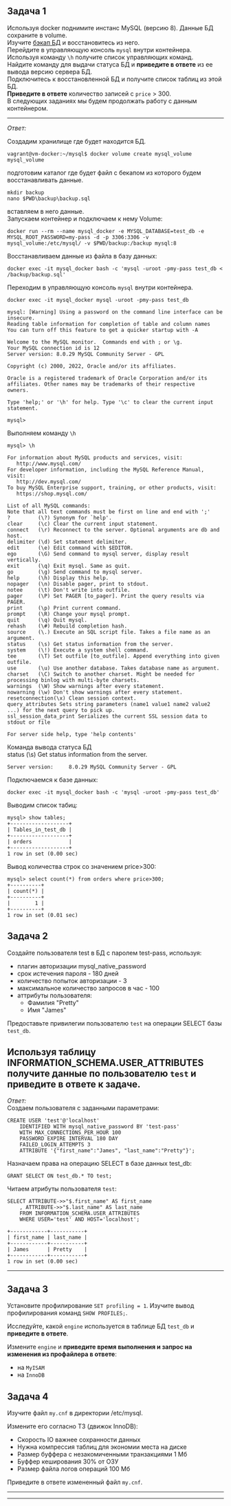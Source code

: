 ## Задача 1

Используя docker поднимите инстанс MySQL (версию 8). Данные БД сохраните в volume.  
Изучите [бэкап БД](https://github.com/netology-code/virt-homeworks/tree/master/06-db-03-mysql/test_data) и 
восстановитесь из него.  
Перейдите в управляющую консоль `mysql` внутри контейнера.  
Используя команду `\h` получите список управляющих команд.  
Найдите команду для выдачи статуса БД и **приведите в ответе** из ее вывода версию сервера БД.  
Подключитесь к восстановленной БД и получите список таблиц из этой БД.  
**Приведите в ответе** количество записей с `price` > 300.  
В следующих заданиях мы будем продолжать работу с данным контейнером.   


---
_Ответ:_  

Создадим хранилище где будет находится БД.
```
vagrant@vm-docker:~/mysql$ docker volume create mysql_volume
mysql_volume
```
подготовим каталог где будет файл с бекапом из которого будем восстанавливать данные.
```
mkdir backup
nano $PWD\backup\backup.sql
```
вставляем в него данные.  
Запускаем контейнер и подключаем к нему Volume:
```
docker run --rm --name mysql_docker -e MYSQL_DATABASE=test_db -e MYSQL_ROOT_PASSWORD=my-pass -d -p 3306:3306 -v mysql_volume:/etc/mysql/ -v $PWD/backup:/backup mysql:8
```
Восстанавливаем данные из файла в базу данных:
```
docker exec -it mysql_docker bash -c 'mysql -uroot -pmy-pass test_db < /backup/backup.sql'
```
Переходим в управляющую консоль `mysql` внутри контейнера. 
```
docker exec -it mysql_docker mysql -uroot -pmy-pass test_db

mysql: [Warning] Using a password on the command line interface can be insecure.
Reading table information for completion of table and column names
You can turn off this feature to get a quicker startup with -A

Welcome to the MySQL monitor.  Commands end with ; or \g.
Your MySQL connection id is 12
Server version: 8.0.29 MySQL Community Server - GPL

Copyright (c) 2000, 2022, Oracle and/or its affiliates.

Oracle is a registered trademark of Oracle Corporation and/or its
affiliates. Other names may be trademarks of their respective
owners.

Type 'help;' or '\h' for help. Type '\c' to clear the current input statement.

mysql>
```
Выполняем команду `\h`
```
mysql> \h

For information about MySQL products and services, visit:
   http://www.mysql.com/
For developer information, including the MySQL Reference Manual, visit:
   http://dev.mysql.com/
To buy MySQL Enterprise support, training, or other products, visit:
   https://shop.mysql.com/

List of all MySQL commands:
Note that all text commands must be first on line and end with ';'
?         (\?) Synonym for `help'.
clear     (\c) Clear the current input statement.
connect   (\r) Reconnect to the server. Optional arguments are db and host.
delimiter (\d) Set statement delimiter.
edit      (\e) Edit command with $EDITOR.
ego       (\G) Send command to mysql server, display result vertically.
exit      (\q) Exit mysql. Same as quit.
go        (\g) Send command to mysql server.
help      (\h) Display this help.
nopager   (\n) Disable pager, print to stdout.
notee     (\t) Don't write into outfile.
pager     (\P) Set PAGER [to_pager]. Print the query results via PAGER.
print     (\p) Print current command.
prompt    (\R) Change your mysql prompt.
quit      (\q) Quit mysql.
rehash    (\#) Rebuild completion hash.
source    (\.) Execute an SQL script file. Takes a file name as an argument.
status    (\s) Get status information from the server.
system    (\!) Execute a system shell command.
tee       (\T) Set outfile [to_outfile]. Append everything into given outfile.
use       (\u) Use another database. Takes database name as argument.
charset   (\C) Switch to another charset. Might be needed for processing binlog with multi-byte charsets.
warnings  (\W) Show warnings after every statement.
nowarning (\w) Don't show warnings after every statement.
resetconnection(\x) Clean session context.
query_attributes Sets string parameters (name1 value1 name2 value2 ...) for the next query to pick up.
ssl_session_data_print Serializes the current SSL session data to stdout or file

For server side help, type 'help contents'

```
Команда вывода статуса БД  
status    (\s) Get status information from the server.
```
Server version:		8.0.29 MySQL Community Server - GPL
```
Подключаемся к базе данных:
```
docker exec -it mysql_docker bash -c 'mysql -uroot -pmy-pass test_db'
```
Выводим список табиц:
```
mysql> show tables;
+-------------------+
| Tables_in_test_db |
+-------------------+
| orders            |
+-------------------+
1 row in set (0.00 sec)
```
Вывод количества строк со значением price>300:
```
mysql> select count(*) from orders where price>300;
+----------+
| count(*) |
+----------+
|        1 |
+----------+
1 row in set (0.01 sec)
```
## Задача 2

Создайте пользователя test в БД c паролем test-pass, используя:
- плагин авторизации mysql_native_password
- срок истечения пароля - 180 дней 
- количество попыток авторизации - 3 
- максимальное количество запросов в час - 100
- аттрибуты пользователя:
    - Фамилия "Pretty"
    - Имя "James"

Предоставьте привилегии пользователю `test` на операции SELECT базы `test_db`.
    
Используя таблицу INFORMATION_SCHEMA.USER_ATTRIBUTES получите данные по пользователю `test` и 
**приведите в ответе к задаче**.
---
_Ответ:_  
Создаем пользователя с заданными параметрами:
```
CREATE USER 'test'@'localhost' 
    IDENTIFIED WITH mysql_native_password BY 'test-pass'
    WITH MAX_CONNECTIONS_PER_HOUR 100
    PASSWORD EXPIRE INTERVAL 180 DAY
    FAILED_LOGIN_ATTEMPTS 3
    ATTRIBUTE '{"first_name":"James", "last_name":"Pretty"}';
```
Назначаем права на операцию SELECT в базе данных test_db:
```
GRANT SELECT ON test_db.* TO test;
```
Читаем атрибуты пользователя `test`:
```
SELECT ATTRIBUTE->>"$.first_name" AS first_name
    , ATTRIBUTE->>"$.last_name" AS last_name
    FROM INFORMATION_SCHEMA.USER_ATTRIBUTES
    WHERE USER='test' AND HOST='localhost';

+------------+-----------+
| first_name | last_name |
+------------+-----------+
| James      | Pretty    |
+------------+-----------+
1 row in set (0.00 sec)

```
---
## Задача 3

Установите профилирование `SET profiling = 1`.
Изучите вывод профилирования команд `SHOW PROFILES;`.

Исследуйте, какой `engine` используется в таблице БД `test_db` и **приведите в ответе**.

Измените `engine` и **приведите время выполнения и запрос на изменения из профайлера в ответе**:
- на `MyISAM`
- на `InnoDB`

## Задача 4 

Изучите файл `my.cnf` в директории /etc/mysql.

Измените его согласно ТЗ (движок InnoDB):
- Скорость IO важнее сохранности данных
- Нужна компрессия таблиц для экономии места на диске
- Размер буффера с незакомиченными транзакциями 1 Мб
- Буффер кеширования 30% от ОЗУ
- Размер файла логов операций 100 Мб

Приведите в ответе измененный файл `my.cnf`.


---


---